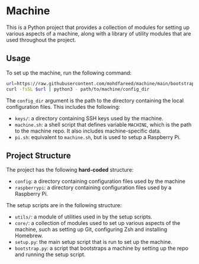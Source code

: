 # Machine

This is a Python project that provides a collection of modules for
setting up various aspects of a machine, along with a library of utility
modules that are used throughout the project.

## Usage

To set up the machine, run the following command:

```bash
url=https://raw.githubusercontent.com/mohdfareed/machine/main/bootstrap.sh
curl -fsSL $url | python3 - path/to/machine/config_dir
```

The `config_dir` argument is the path to the directory containing the local
configuration files. This includes the following:

- `keys/`: a directory containing SSH keys used by the machine.
- `machine.sh`: a shell script that defines variable `MACHINE`, which is the
path to the machine repo. It also includes machine-specific data.
- `pi.sh`: equivalent to `machine.sh`, but is used to setup a Raspberry Pi.

## Project Structure

The project has the following **hard-coded** structure:

- `config`: a directory containing configuration files used by the machine
- `raspberrypi`: a directory containing configuration files used by a Raspberry
Pi.

The setup scripts are in the following structure:

- `utils/`: a module of utilities used in by the setup scripts.
- `core/`: a collection of modules used to set up various aspects of the
machine, such as setting up Git, configuring Zsh and installing Homebrew.
- `setup.py`: the main setup script that is run to set up the machine.
- `bootstrap.py`: a script that bootstraps a machine by setting up the repo and
running the setup script.
